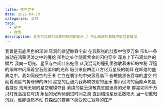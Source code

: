 ```yaml
---
title: 夜空之王
date: 2021-04-30
categories: 自然
tags:
  - 星空
  - 自然
description: 星空的巨鼓为我奏响恢宏的圣乐 / 排山倒海的轰隆声彰显着威仪
---
```


我曾是无底黑色的深渊
穹洞的欲望鲸吞宇宙
在我膨胀的肚腹中包罗万象
形如一条游动在鸿蒙泥滩之中的魔蛇
所到之处伴随着紫金的闪电穿空
浑身上下布满灿烂的鳞片
我向一切光、星系与空间吐出蛇信
从我混沌的瞳孔里弥散着未知的神秘
深邃的眼眸中闪烁着宝石般柔和的光彩
吸引来自四面八方亿万星辰的朝拜
在辉煌的盛典之中，我如同夜空的王者
伫立在寰宇的中央居高临下
俯瞰被黑夜吞噬的虚空
检阅着流星气势磅礴的阵列
星空的巨鼓为我奏响恢宏的圣乐
排山倒海的轰隆声彰显着威仪
浩瀚无垠的星空璀璨夺目
萦绕的星云焕散霓虹般迷离的光晕
群星如同千万只灯笼高挂在穹顶
永恒的光辉倾倒进时间之海
直到熠熠星辰悉数陨灭
当一切重归沉寂，谁能岿然不动
在森然的夜幕下感受死亡寂静的庄严
